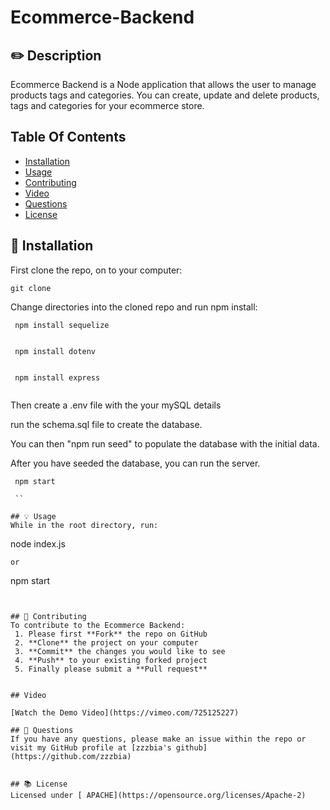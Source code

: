 # Ecommerce-Backend

## ✏️ Description
 Ecommerce Backend is a Node application that allows the user to manage products tags and categories. You can create, update and delete products, tags and categories for your ecommerce store.
 

## Table Of Contents
- [Installation](#💾-installation)
- [Usage](#💡-usage)
- [Contributing](#👥-contributing)
- [Video](#video)
- [Questions](#💭-questions)
- [License](#📚-license)

## 💾 Installation
First clone the repo, on to your computer:

```
git clone
```

Change directories into the cloned repo and run npm install:

```
 npm install sequelize
 
```

```
 npm install dotenv
 
```

```
 npm install express
 
```
Then create a .env file with the your mySQL details

run the schema.sql file to create the database.

You can then "npm run seed"
to populate the database with the initial data.

After you have seeded the database, you can run the server.

```
 npm start
 
 ``

## 💡 Usage
While in the root directory, run:

```
node index.js
```
or 
```
npm start
```


## 👥 Contributing
To contribute to the Ecommerce Backend:
 1. Please first **Fork** the repo on GitHub
 2. **Clone** the project on your computer
 3. **Commit** the changes you would like to see
 4. **Push** to your existing forked project
 5. Finally please submit a **Pull request**


## Video
 
[Watch the Demo Video](https://vimeo.com/725125227)

## 💭 Questions
If you have any questions, please make an issue within the repo or visit my GitHub profile at [zzzbia's github](https://github.com/zzzbia)


## 📚 License
Licensed under [ APACHE](https://opensource.org/licenses/Apache-2)